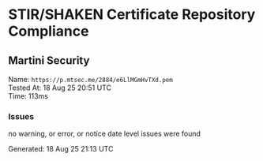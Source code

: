 # STIR/SHAKEN Certificate Repository Compliance

## Martini Security

Name: `https://p.mtsec.me/2884/e6LlMGmHvTXd.pem`\
Tested At: 18 Aug 25 20:51 UTC\
Time: 113ms

### Issues

no warning, or error, or notice date level issues were found

Generated: 18 Aug 25 21:13 UTC